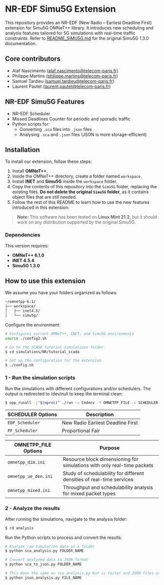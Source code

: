 # NR-EDF Simu5G Extension

This repository provides an NR-EDF (New Radio – Earliest Deadline First) extension for Simu5G OMNeT++ library. It introduces new scheduling and analysis features tailored for 5G simulations with real-time traffic constraints.
Refer to [README_SIMU5G.md](./README_SIMU5G.md) for the original Simu5G 1.3.0 documentation.

## Core contributors
- Alaf Nascimento (alaf.nascimento@telecom-paris.fr)
- Philippe Martins (philippe.martins@telecom-paris.fr)
- Samuel Tardieu (samuel.tardieu@telecom-paris.fr)
- Laurent Pautet (laurent.pautet@telecom-paris.fr)

## NR-EDF Simu5G Features
- NR-EDF Scheduler
- Missed Deadlines Counter for periodic and sporadic traffic
- Python scripts for:
  - Converting `.sca` files into `.json` files
  - Analysing `.sca` and `.json` files (JSON is more storage-efficient)

## Installation
To install our extension, follow these steps:

1. Install **OMNeT++**.  
2. Inside the OMNeT++ directory, create a folder named `workspace`.  
3. Install **INET** and **Simu5G** inside the `workspace` folder.  
4. Copy the contents of this repository into the `Simu5G` folder, replacing the existing files. **Do not delete the original `Simu5G` folder**, as it contains object files that are still needed.
5. Follow the rest of this README to learn how to use the new features introduced in this extension.  

> **Note:** This software has been tested on **Linux Mint 21.2**, but it should work on any distribution supported by the original Simu5G.

### Dependencies
This version requires:  
- **OMNeT++ 6.1.0**  
- **INET 4.5.4**
- **Simu5G 1.3.0**



## How to use this extension
We assume you have your folders organized as follows:

```bash
~/omnetpp-6.1/
├── workspace/
│   ├── inet4.5/
│   └── simu5g/
```

Configure the environment:
```bash
# Configures current OMNeT++, INET, and Simu5G environments
source ./config2.sh

# Go to the SCADA tutorial simulations folder
$ cd simulations/NR/tutorial_scada

# Set up the configuration for the extension
$ ./config.sh
```

### 1 - Run the simulation scripts

Run the simulations with different configurations and/or schedulers. The output is redirected to /dev/null to keep the terminal clean:

```bash
$ opp_runall -j"$(nproc)" ./run -u Cmdenv -f OMNETPP_FILE -c SCHEDULER -r 0..99999 > /dev/null 2>&1
```

| SCHEDULER Options | Description                            |
| ----------------- | -------------------------------------- |
| `EDF_Scheduler`   | New Radio Earliest Deadline First |
| `PF_Scheduler`    | Proportional Fair                      |

| OMNETPP_FILE Options | Purpose                                                                 |
| -------------------- | ----------------------------------------------------------------------- |
| `omnetpp_dim.ini`    | Resource block dimensioning for simulations with only real-time packets |
| `omnetpp_ue_den.ini` | Study of schedulability for different densities of real-time services   |
| `omnetpp_mixed.ini`  | Throughput and schedulability analysis for mixed packet types           |


### 2 - Analyze the results
After running the simulations, navigate to the analysis folder:
```bash
$ cd analysis
```

Run the Python scripts to process and convert the results:

```bash
# Analyze raw simulation data in a folder
$ python sca_analysis.py FOLDER_NAME

# Convert analyzed data to JSON format
$ python sca_to_json.py FOLDER_NAME

# This does the same as sca_analysis.py but is faster and JSON files are easier to store
$ python json_analysis.py FILE_NAME
```